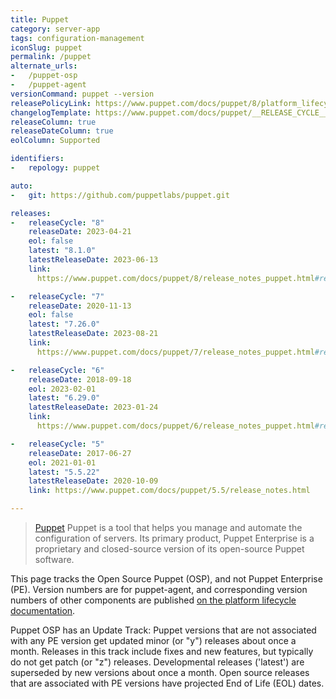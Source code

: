 ```yaml
---
title: Puppet
category: server-app
tags: configuration-management
iconSlug: puppet
permalink: /puppet
alternate_urls:
-   /puppet-osp
-   /puppet-agent
versionCommand: puppet --version
releasePolicyLink: https://www.puppet.com/docs/puppet/8/platform_lifecycle.html
changelogTemplate: https://www.puppet.com/docs/puppet/__RELEASE_CYCLE__
releaseColumn: true
releaseDateColumn: true
eolColumn: Supported

identifiers:
-   repology: puppet

auto:
-   git: https://github.com/puppetlabs/puppet.git

releases:
-   releaseCycle: "8"
    releaseDate: 2023-04-21
    eol: false
    latest: "8.1.0"
    latestReleaseDate: 2023-06-13
    link: 
      https://www.puppet.com/docs/puppet/8/release_notes_puppet.html#release_notes_puppet_x-8-1-0

-   releaseCycle: "7"
    releaseDate: 2020-11-13
    eol: false
    latest: "7.26.0"
    latestReleaseDate: 2023-08-21
    link: 
      https://www.puppet.com/docs/puppet/7/release_notes_puppet.html#release_notes_puppet_x-7-25-0

-   releaseCycle: "6"
    releaseDate: 2018-09-18
    eol: 2023-02-01
    latest: "6.29.0"
    latestReleaseDate: 2023-01-24
    link: 
      https://www.puppet.com/docs/puppet/6/release_notes_puppet.html#release_notes_puppet

-   releaseCycle: "5"
    releaseDate: 2017-06-27
    eol: 2021-01-01
    latest: "5.5.22"
    latestReleaseDate: 2020-10-09
    link: https://www.puppet.com/docs/puppet/5.5/release_notes.html

---
```


> [Puppet](https://www.puppet.com/) Puppet is a tool that helps you manage and automate the configuration of servers. Its primary product, Puppet Enterprise is a proprietary and closed-source version of its open-source Puppet software.

This page tracks the Open Source Puppet (OSP), and not Puppet Enterprise (PE). Version numbers are for puppet-agent, and corresponding version numbers of other components are published [on the platform lifecycle documentation](https://www.puppet.com/docs/puppet/8/platform_lifecycle.html#component-version-numbers).

Puppet OSP has an Update Track: Puppet versions that are not associated with any PE version get updated minor (or "y") releases about once a month.
Releases in this track include fixes and new features, but typically do not get patch (or "z") releases. Developmental releases ('latest') are superseded by new versions about once a month.
Open source releases that are associated with PE versions have projected End of Life (EOL) dates.
